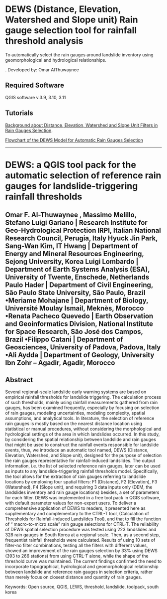# DEWS (Distance, Elevation, Watershed and Slope unit) Rain gauge selection tool for rainfall threshold analysis
 
To automatically select the rain gauges around landslide inventory using geomorphological and hydrological relationships. 

. Developed by: Omar AlThuwaynee


## Required Software
QGIS software v.3.9, 3.10, 3.11

## Tutorials

[Background about Distance, Elevation, Watershed and Slope Unit Filters in Rain Gauges Selection](https://www.youtube.com/watch?v=8pdnJzV9tYo).

[Flowchart of the DEWS Model for Automatic Rain Gauges Selection](https://www.youtube.com/watch?v=yoq_QH8WZjQ&t=23s)



--------------------------------


# DEWS: a QGIS tool pack for the automatic selection of reference rain gauges for landslide-triggering rainfall thresholds

Omar F. Al-Thuwaynee , Massimo Melillo, Stefano Luigi Gariano | Research Institute for Geo-Hydrological Protection IRPI, Italian National Research Council, Perugia, Italy
Hyuck Jin Park, Sang-Wan Kim, IT Hwang | Department of Energy and Mineral Resources Engineering, Sejong University, Korea
Luigi Lombardo | Department of Earth Systems Analysis (ESA), University of Twente, Enschede, Netherlands
Paulo Hader | Department of Civil Engineering, São Paulo State University, São Paulo, Brazil
•Meriame Mohajane | Department of Biology, Université Moulay Ismail, Meknès, Morocco
•Renata Pacheco Quevedo | Earth Observation and Geoinformatics Division, National Institute for Space Research, São José dos Campos, Brazil
•Filippo Catani | Department of Geosciences, University of Padova, Padova, Italy
•Ali Aydda | Department of Geology, University Ibn Zohr – Agadir, Agadir, Morocco
--------------------
 
## Abstract

Several regional-scale landslide early warning systems are based on empirical rainfall thresholds for landslide triggering. The calculation process of such thresholds, mainly using rainfall measurements gathered from rain gauges, has been examined frequently, especially by focusing on selection of rain gauges, modeling uncertainties, modeling complexity, spatial assumptions, and analytical tools. In literature, the selection of reference rain gauges is mostly based on the nearest distance location using statistical or manual procedures, without considering the morphological and hydrological settings of the area in which landslides occurred. In this study, by considering the spatial relationship between landslide and rain gauges that might be used to construct the rainfall events responsible for landslide events, thus, we introduce an automatic tool named, DEWS (Distance, Elevation, Watershed, and Slope unit), designed for the purpose of selection the rain gauges representative for rainfall-induced landslides. The output information, i.e. the list of selected reference rain gauges, later can be used as inputs to any landslide-triggering rainfall thresholds model. Specifically, the tool allows for the extraction of rain gauges referring to landslide locations by employing four spatial filters: F1 (Distance), F2 (Elevation), F3 (Watershed), F4 (Slope unit), and requiring 3 data inputs only (DEM, the landslides inventory and rain gauge locations) besides, a set of parameters for each filter. DEWS was implemented in a free tool pack in QGIS software, with default parameter values for non-expert users. To deliver a comprehensive application of DEWS to readers, it  presented here as supplementary and complementary to the CTRL-T tool, (Calculation of Thresholds for Rainfall-induced Landslides Tool), and that to fill the function of “ macro-to-micro scale” rain gauge selections for CTRL-T. The reliability of DEWS spatial selection procedure was tested using 223 landslides and 328 rain gauges in South Korea at a regional scale. Then, as a second step, frequentist rainfall thresholds were calculated. Results of using 10 sets of filter-no filter combinations, testing all the filters with different values, showed an improvement of the rain gauges selection by 33% using DEWS (393 to 266 stations) from using CTRL-T alone, while the shape of the threshold curve was maintained. The current findings confirmed the need to incorporate topographical, hydrological and geomorphological relationship between landslide and reference rain gauges in selection criteria, rather than merely focus on closest distance and quantity of rain gauges.

Keywords:
Open source, QGIS, LEWS, threshold, landslide, toolpack, south korea


